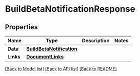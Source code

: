 # BuildBetaNotificationResponse

## Properties

Name | Type | Description | Notes
------------ | ------------- | ------------- | -------------
**Data** | [**BuildBetaNotification**](BuildBetaNotification.md) |  | 
**Links** | [**DocumentLinks**](DocumentLinks.md) |  | 

[[Back to Model list]](../README.md#documentation-for-models) [[Back to API list]](../README.md#documentation-for-api-endpoints) [[Back to README]](../README.md)


